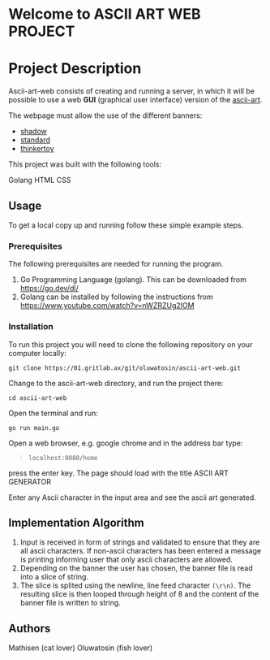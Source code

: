 # Welcome to ASCII ART WEB PROJECT


# Project Description

Ascii-art-web consists of creating and running a server, in which it will be possible to use a web  **GUI**  (graphical user interface) version of the [ascii-art](https://01.gritlab.ax/git/root/public/src/branch/master/subjects/ascii-art).

The webpage must allow the use of the different banners:

-   [shadow](https://01.gritlab.ax/git/root/public/src/branch/master/subjects/ascii-art/shadow.txt)
-   [standard](https://01.gritlab.ax/git/root/public/src/branch/master/subjects/ascii-art/standard.txt)
-   [thinkertoy](https://01.gritlab.ax/git/root/public/src/branch/master/subjects/ascii-art/thinkertoy.txt)

This project was built with the following tools:

Golang
HTML
CSS


## Usage
To get a local copy up and running follow these simple example steps.

### Prerequisites
The following prerequisites are needed for running the program.

1.	Go Programming Language (golang). This can be downloaded from https://go.dev/dl/
2.	Golang can be installed by following the instructions from https://www.youtube.com/watch?v=nWZRZUg2lOM

### Installation
To run this project you will need to clone the following repository on your computer locally:

`git clone https://01.gritlab.ax/git/oluwatosin/ascii-art-web.git`

Change to the ascii-art-web directory, and run the project there:

    cd ascii-art-web

Open the terminal and run:

    go run main.go
Open a web browser, e.g. google chrome and in the address bar type:

> `localhost:8080/home`

press the enter key.
The page should load with the title ASCII ART GENERATOR

Enter any Ascii character in the input area and see the ascii art generated.

## Implementation Algorithm
1.  Input is received in form of strings and validated to ensure that they are all ascii characters. If non-ascii characters has been entered a message is printing informing user that only ascii characters are allowed.
2. Depending on the banner the user has chosen, the banner file is read into a slice of string.
3. The slice is splited using the newline, line feed character `(\r\n)`. The resulting slice is then looped through height of 8 and the content of the banner file is written to string.

## Authors

Mathisen (cat lover)
Oluwatosin (fish lover)

